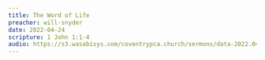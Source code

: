 ```yaml
---
title: The Word of Life
preacher: will-snyder
date: 2022-04-24
scripture: 1 John 1:1-4
audio: https://s3.wasabisys.com/coventrypca.church/sermons/data-2022.04.24.A The Word of Life - Will Snyder.mp3
---
```

